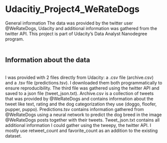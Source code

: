 # Udacitiy_Project4_WeRateDogs #

General information 
The data was provided by the twitter user @WeRateDogs, Udacity and additional information was gathered from the twitter API. This project is part of Udacity’s Data Analyst Nanodegree program. 
<br><br>
## Information about the data
<br>
I was provided with 2 files directly from Udacity: a .csv file (archive.csv) and a .tsv file (predictions.tsv). I downloaded them both programmatically to ensure reproducibility. The third file was gathered using the twitter API and saved to a json file (tweet_json.txt). 
Archive.csv is a collection of tweets that was provided by @WeRateDogs and contains information about the tweet like text, rating and the dog categorization they use (doggo, floofer, pupper, puppo). 
Predictions.tsv contains information gathered from @WeRateDogs using a neural network to predict the dog breed in the image @WeRateDogs posts together with their tweets. 
Tweet_json.txt contains all additional information I could gather using the tweepy, the twitter API. I mostly use retweet_count and favorite_count as an addition to the existing dataset.

